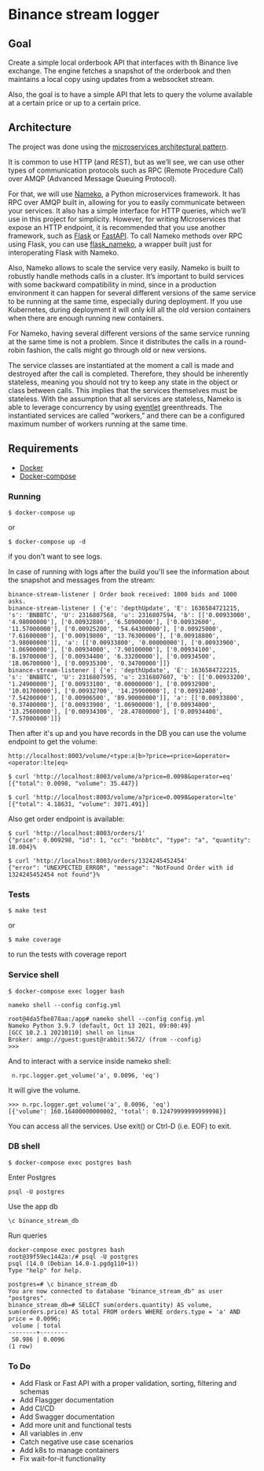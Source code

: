 # Binance stream logger #

## Goal ##

Create a simple local orderbook API that interfaces with th Binance live exchange.
The engine fetches a snapshot of the orderbook and 
then maintains a local copy using updates from a websocket stream.

Also, the goal is to have a simple API that lets to query the volume 
available at a certain price or up to a certain price.

## Architecture ##

The project was done using the [microservices architectural pattern][microservices_article].

It is common to use HTTP (and REST), but as we’ll see, 
we can use other types of communication protocols such as RPC (Remote Procedure Call) 
over AMQP (Advanced Message Queuing Protocol).

For that, we will use [Nameko][nameko], a Python microservices framework. 
It has RPC over AMQP built in, allowing for you to easily communicate between your services. 
It also has a simple interface for HTTP queries, which we’ll use in this project for simplicity. 
However, for writing Microservices that expose an HTTP endpoint, 
it is recommended that you use another framework, such as [Flask][flask] or [FastAPI][fastapi]. 
To call Nameko methods over RPC using Flask, you can use [flask_nameko][flask_nameko], 
a wrapper built just for interoperating Flask with Nameko.

Also, Nameko allows to scale the service very easily.
Nameko is built to robustly handle methods calls in a cluster.
It’s important to build services with some backward compatibility in mind, 
since in a production environment it can happen for several different versions of the same 
service to be running at the same time, especially during deployment. 
If you use Kubernetes, during deployment it will only kill all the old version containers 
when there are enough running new containers.

For Nameko, having several different versions of the same service running at the same 
time is not a problem. Since it distributes the calls in a round-robin fashion, 
the calls might go through old or new versions. 

The service classes are instantiated at the moment a call is made and destroyed after 
the call is completed. 
Therefore, they should be inherently stateless, meaning you should not try to keep any 
state in the object or class between calls. 
This implies that the services themselves must be stateless. 
With the assumption that all services are stateless, 
Nameko is able to leverage concurrency by using [eventlet][eventlet] greenthreads. 
The instantiated services are called “workers,” and there can be a configured maximum 
number of workers running at the same time.

## Requirements

* [Docker][docker]
* [Docker-compose][docker-compose]

### Running

```shell script
$ docker-compose up
```

or 

```shell script
$ docker-compose up -d
```
if you don't want to see logs.

In case of running with logs after the build you'll 
see the information about the snapshot and messages from the stream:

```shell script
binance-stream-listener | Order book received: 1000 bids and 1000 asks.
binance-stream-listener | {'e': 'depthUpdate', 'E': 1636584721215, 's': 'BNBBTC', 'U': 2316807568, 'u': 2316807594, 'b': [['0.00933000', '4.98000000'], ['0.00932800', '6.50900000'], ['0.00932600', '11.57000000'], ['0.00925200', '54.64300000'], ['0.00925000', '7.61600000'], ['0.00919800', '13.76300000'], ['0.00918800', '3.98000000']], 'a': [['0.00933800', '0.00000000'], ['0.00933900', '1.06900000'], ['0.00934000', '7.90100000'], ['0.00934100', '8.19700000'], ['0.00934400', '6.33200000'], ['0.00934500', '18.06700000'], ['0.00935300', '0.34700000']]}
binance-stream-listener | {'e': 'depthUpdate', 'E': 1636584722215, 's': 'BNBBTC', 'U': 2316807595, 'u': 2316807607, 'b': [['0.00933200', '1.24900000'], ['0.00933100', '0.00000000'], ['0.00932900', '10.01700000'], ['0.00932700', '14.25900000'], ['0.00932400', '7.54200000'], ['0.00906500', '89.90000000']], 'a': [['0.00933800', '0.37400000'], ['0.00933900', '1.06900000'], ['0.00934000', '13.25600000'], ['0.00934300', '28.47800000'], ['0.00934400', '7.57000000']]}
```

Then after it's up and you have records in the DB you can use the volume endpoint to get the volume:

```
http://localhost:8003/volume/<type:a|b>?price=<price>&operator=<operator:lte|eq>
```

```shell script
$ curl 'http://localhost:8003/volume/a?price=0.0098&operator=eq'
[{"total": 0.0098, "volume": 35.447}]        
```
```shell script
$ curl 'http://localhost:8003/volume/a?price=0.0098&operator=lte'
[{"total": 4.18631, "volume": 3071.491}]
```

Also get order endpoint is available:
```shell script
$ curl 'http://localhost:8003/orders/1'                         
{"price": 0.009298, "id": 1, "cc": "bnbbtc", "type": "a", "quantity": 18.004}% 
```
```shell script
$ curl 'http://localhost:8003/orders/1324245452454'
{"error": "UNEXPECTED_ERROR", "message": "NotFound Order with id 1324245452454 not found"}%
```

### Tests

```shell script
$ make test
```
or
```shell script
$ make coverage
```
to run the tests with coverage report

### Service shell

```shell script
$ docker-compose exec logger bash
```
```shell script
nameko shell --config config.yml
```

```shell script
root@4da5fbe878aa:/app# nameko shell --config config.yml
Nameko Python 3.9.7 (default, Oct 13 2021, 09:00:49) 
[GCC 10.2.1 20210110] shell on linux
Broker: amqp://guest:guest@rabbit:5672/ (from --config)
>>> 
```

And to interact with a service inside nameko shell:

```shell script
 n.rpc.logger.get_volume('a', 0.0096, 'eq')
```

It will give the volume.
```shell script
>>> n.rpc.logger.get_volume('a', 0.0096, 'eq')
[{'volume': 160.16400000000002, 'total': 0.12479999999999998}]
```

You can access all the services.
Use exit() or Ctrl-D (i.e. EOF) to exit.

### DB shell

```shell script
$ docker-compose exec postgres bash
```
Enter Postgres
```shell script
psql -U postgres
```
Use the app db
```shell script
\c binance_stream_db
```
Run queries
```shell script
docker-compose exec postgres bash
root@39f59ec1442a:/# psql -U postgres
psql (14.0 (Debian 14.0-1.pgdg110+1))
Type "help" for help.

postgres=# \c binance_stream_db 
You are now connected to database "binance_stream_db" as user "postgres".
binance_stream_db=# SELECT sum(orders.quantity) AS volume, sum(orders.price) AS total FROM orders WHERE orders.type = 'a' AND price = 0.0096;
 volume | total  
--------+--------
 50.986 | 0.0096
(1 row)

```

### To Do

* Add Flask or Fast API with a proper validation, sorting, filtering and schemas
* Add Flasgger documentation
* Add CI/CD
* Add Swagger documentation
* Add more unit and functional tests
* All variables in .env
* Catch negative use case scenarios
* Add k8s to manage containers
* Fix wait-for-it functionality

[microservices_article]: https://martinfowler.com/articles/microservices.html
[nameko]: https://nameko.readthedocs.io/en/stable/
[flask]: https://flask.palletsprojects.com/en/1.1.x/
[fastapi]: https://fastapi.tiangolo.com/
[flask_nameko]: https://github.com/jessepollak/flask-nameko
[eventlet]: http://eventlet.net/
[docker]: https://docs.docker.com/get-docker/
[docker-compose]: https://docs.docker.com/compose/install/
